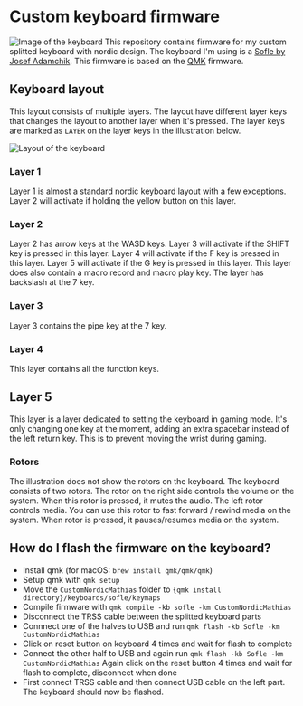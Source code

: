 # Custom keyboard firmware
![Image of the keyboard](https://github.com/mathiasmellemstuen/keyboard_qmk_firmware/blob/main/soflekeyboard-image.jpg)
This repository contains firmware for my custom splitted keyboard with nordic design. The keyboard I'm using is a <a href="https://github.com/josefadamcik/SofleKeyboard" target="_blank">Sofle by Josef Adamchik</a>. This firmware is based on the <a href="https://qmk.fm/" target="_blank">QMK</a> firmware.

## Keyboard layout
This layout consists of multiple layers. The layout have different layer keys that changes the layout to another layer when it's pressed. The layer keys are marked as `LAYER` on the layer keys in the illustration below.

![Layout of the keyboard](https://github.com/mathiasmellemstuen/keyboard_qmk_firmware/blob/main/soflekeyboard-custom-nordic-design.png)

### Layer 1
Layer 1 is almost a standard nordic keyboard layout with a few exceptions. Layer 2 will activate if holding the yellow button on this layer.

### Layer 2
Layer 2 has arrow keys at the WASD keys. Layer 3 will activate if the SHIFT key is pressed in this layer. Layer 4 will activate if the F key is pressed in this layer. Layer 5 will activate if the G key is pressed in this layer. This layer does also contain a macro record and macro play key. The layer has backslash at the 7 key. 

### Layer 3
Layer 3 contains the pipe key at the 7 key.

### Layer 4
This layer contains all the function keys.

## Layer 5
This layer is a layer dedicated to setting the keyboard in gaming mode. It's only changing one key at the moment, adding an extra spacebar instead of the left return key. This is to prevent moving the wrist during gaming. 

### Rotors
The illustration does not show the rotors on the keyboard. The keyboard consists of two rotors. The rotor on the right side controls the volume on the system. When this rotor is pressed, it mutes the audio. The left rotor controls media. You can use this rotor to fast forward / rewind media on the system. When rotor is pressed, it pauses/resumes media on the system.

## How do I flash the firmware on the keyboard?
- Install qmk (for macOS: `brew install qmk/qmk/qmk`)
- Setup qmk with `qmk setup`
- Move the `CustomNordicMathias` folder to `{qmk install directory}/keyboards/sofle/keymaps`
- Compile firmware with `qmk compile -kb sofle -km CustomNordicMathias`
- Disconnect the TRSS cable between the splitted keyboard parts
- Connnect one of the halves to USB and run `qmk flash -kb Sofle -km CustomNordicMathias`
- Click on reset button on keyboard 4 times and wait for flash to complete
- Connect the other half to USB and again run `qmk flash -kb Sofle -km CustomNordicMathias`
Again click on the reset button 4 times and wait for flash to complete, disconnect when done
- First connect TRSS cable and then connect USB cable on the left part. The keyboard should now be flashed.
